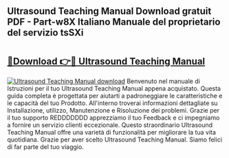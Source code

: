 ## Ultrasound Teaching Manual Download gratuit PDF - Part-w8X Italiano Manuale del proprietario del servizio tsSXi

# <h2><a href="http://dff9xg7.blite.top/?on=Ultrasound+Teaching+Manual">🔗Download 👉🔴 Ultrasound Teaching Manual</a></h2>

[![Ultrasound Teaching Manual download](https://i.imgur.com/lujVjoI.png)](http://dff9xg7.blite.top/?on=Ultrasound+Teaching+Manual)
Benvenuto nel manuale di Istruzioni per il tuo Ultrasound Teaching Manual appena acquistato. Questa guida completa è progettata per aiutarti a padroneggiare le caratteristiche e le capacità del tuo Prodotto. All'interno troverai informazioni dettagliate su Installazione, utilizzo, Manutenzione e Risoluzione dei problemi. Grazie per il tuo supporto REDDDDDDD apprezziamo il tuo Feedback e ci impegniamo a fornire un servizio clienti eccezionale. Questo straordinario Ultrasound Teaching Manual offre una varietà di funzionalità per migliorare la tua vita quotidiana. Grazie per aver scelto Ultrasound Teaching Manual. Siamo felici di far parte del tuo viaggio.

